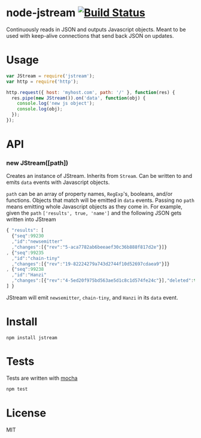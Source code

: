# node-jstream [![Build Status](https://secure.travis-ci.org/fent/node-jstream.png)](http://travis-ci.org/fent/node-jstream)

Continuously reads in JSON and outputs Javascript objects. Meant to be used with keep-alive connections that send back JSON on updates.

# Usage

```js
var JStream = require('jstream');
var http = require('http');

http.request({ host: 'myhost.com', path: '/' }, function(res) {
  res.pipe(new JStream()).on('data', function(obj) {
    console.log('new js object');
    console.log(obj);
  });
});
```

# API
### new JStream([path])
Creates an instance of JStream. Inherits from `Stream`. Can be written to and emits `data` events with Javascript objects.

`path` can be an array of property names, `RegExp`'s, booleans, and/or functions. Objects that match will be emitted in `data` events. Passing no `path` means emitting whole Javascript objects as they come in. For example, given the `path` `['results', true, 'name']` and the following JSON gets written into JStream

```js
{ "results": [
  {"seq":99230
  ,"id":"newsemitter"
  ,"changes":[{"rev":"5-aca7782ab6beeaef30c36b888f817d2e"}]}
, {"seq":99235
  ,"id":"chain-tiny"
  ,"changes":[{"rev":"19-82224279a743d2744f10d52697cdaea9"}]}
, {"seq":99238
  ,"id":"Hanzi"
  ,"changes":[{"rev":"4-5ed20f975bd563ae5d1c8c1d574fe24c"}],"deleted":true}
] }
```

JStream will emit `newsemitter`, `chain-tiny`, and `Hanzi` in its `data` event.


# Install

    npm install jstream


# Tests
Tests are written with [mocha](http://visionmedia.github.com/mocha/)

```bash
npm test
```

# License
MIT
